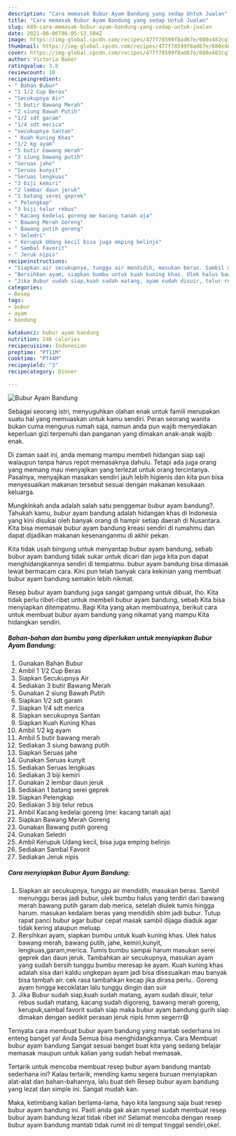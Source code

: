 ```yaml
---
description: "Cara memasak Bubur Ayam Bandung yang sedap Untuk Jualan"
title: "Cara memasak Bubur Ayam Bandung yang sedap Untuk Jualan"
slug: 689-cara-memasak-bubur-ayam-bandung-yang-sedap-untuk-jualan
date: 2021-06-06T06:05:53.584Z
image: https://img-global.cpcdn.com/recipes/477f78599f8ad67e/680x482cq70/bubur-ayam-bandung-foto-resep-utama.jpg
thumbnail: https://img-global.cpcdn.com/recipes/477f78599f8ad67e/680x482cq70/bubur-ayam-bandung-foto-resep-utama.jpg
cover: https://img-global.cpcdn.com/recipes/477f78599f8ad67e/680x482cq70/bubur-ayam-bandung-foto-resep-utama.jpg
author: Victoria Baker
ratingvalue: 3.8
reviewcount: 10
recipeingredient:
- " Bahan Bubur"
- "1 1/2 Cup Beras"
- "Secukupnya Air"
- "3 butir Bawang Merah"
- "2 siung Bawah Putih"
- "1/2 sdt garam"
- "1/4 sdt merica"
- "secukupnya Santan"
- " Kuah Kuning Khas"
- "1/2 kg ayam"
- "5 butir bawang merah"
- "3 siung bawang putih"
- "Seruas jahe"
- "Seruas kunyit"
- "Seruas lengkuas"
- "3 biji kemiri"
- "2 lembar daun jeruk"
- "1 batang serei geprek"
- " Pelengkap"
- "3 biji telur rebus"
- " Kacang kedelai goreng me kacang tanah aja"
- " Bawang Merah Goreng"
- " Bawang putih goreng"
- " Seledri"
- " Kerupuk Udang kecil bisa juga emping belinjo"
- " Sambal Favorit"
- " Jeruk nipis"
recipeinstructions:
- "Siapkan air secukupnya, tunggu air mendidih, masukan beras. Sambil menunggu beras jadi bubur, ulek bumbu halus yang terdiri dari bawang merah bawang putih garam dab merica, setelah diulek tumis hingga harum. masukan kedalam beras yang mendidih sblm jadi bubur. Tutup rapat panci bubur agar bubur cepat masak sambil dijaga diaduk agar tidak kering ataupun meluap"
- "Bersihkan ayam, siapkan bumbu untuk kuah kuning khas. Ulek halus bawang merah, bawang putih, jahe, kemiri,kunyit, lengkuas,garam,merica. Tumis bumbu sampai harum masukan serei geprek dan daun jeruk. Tambahkan air secukupnya, masukan ayam yang sudah bersih tunggu bumbu meresap ke ayam. Kuah kuning khas adalah sisa dari kaldu ungkepan ayam jadi bisa disesuaikan mau banyak bisa tambah air. cek rasa tambahkan kecap jika dirasa perlu.. Goreng ayam hingga kecoklatan lalu tunggu dingin dan suir"
- "Jika Bubur sudah siap,kuah sudah matang, ayam sudah disuir, telur rebus sudah matang, kacang sudah digoreng, bawang merah goreng, kerupuk,sambal favorit sudah siap maka bubur ayam bandung gurih siap dimakan dengan sedikit perasan jeruk nipis hmm segerrr😄"
categories:
- Resep
tags:
- bubur
- ayam
- bandung

katakunci: bubur ayam bandung 
nutrition: 246 calories
recipecuisine: Indonesian
preptime: "PT11M"
cooktime: "PT44M"
recipeyield: "3"
recipecategory: Dinner

---
```



![Bubur Ayam Bandung](https://img-global.cpcdn.com/recipes/477f78599f8ad67e/680x482cq70/bubur-ayam-bandung-foto-resep-utama.jpg)

Sebagai seorang istri, menyuguhkan olahan enak untuk famili merupakan suatu hal yang memuaskan untuk kamu sendiri. Peran seorang  wanita bukan cuma mengurus rumah saja, namun anda pun wajib menyediakan keperluan gizi terpenuhi dan panganan yang dimakan anak-anak wajib enak.

Di zaman  saat ini, anda memang mampu membeli hidangan siap saji walaupun tanpa harus repot memasaknya dahulu. Tetapi ada juga orang yang memang mau menyajikan yang terlezat untuk orang tercintanya. Pasalnya, menyajikan masakan sendiri jauh lebih higienis dan kita pun bisa menyesuaikan makanan tersebut sesuai dengan makanan kesukaan keluarga. 



Mungkinkah anda adalah salah satu penggemar bubur ayam bandung?. Tahukah kamu, bubur ayam bandung adalah hidangan khas di Indonesia yang kini disukai oleh banyak orang di hampir setiap daerah di Nusantara. Kita bisa memasak bubur ayam bandung kreasi sendiri di rumahmu dan dapat dijadikan makanan kesenanganmu di akhir pekan.

Kita tidak usah bingung untuk menyantap bubur ayam bandung, sebab bubur ayam bandung tidak sukar untuk dicari dan juga kita pun dapat menghidangkannya sendiri di tempatmu. bubur ayam bandung bisa dimasak lewat bermacam cara. Kini pun telah banyak cara kekinian yang membuat bubur ayam bandung semakin lebih nikmat.

Resep bubur ayam bandung juga sangat gampang untuk dibuat, lho. Kita tidak perlu ribet-ribet untuk membeli bubur ayam bandung, sebab Kita bisa menyiapkan ditempatmu. Bagi Kita yang akan membuatnya, berikut cara untuk membuat bubur ayam bandung yang nikamat yang mampu Kita hidangkan sendiri.

<!--inarticleads1-->

##### Bahan-bahan dan bumbu yang diperlukan untuk menyiapkan Bubur Ayam Bandung:

1. Gunakan  Bahan Bubur
1. Ambil 1 1/2 Cup Beras
1. Siapkan Secukupnya Air
1. Sediakan 3 butir Bawang Merah
1. Gunakan 2 siung Bawah Putih
1. Siapkan 1/2 sdt garam
1. Siapkan 1/4 sdt merica
1. Siapkan secukupnya Santan
1. Siapkan  Kuah Kuning Khas
1. Ambil 1/2 kg ayam
1. Ambil 5 butir bawang merah
1. Sediakan 3 siung bawang putih
1. Siapkan Seruas jahe
1. Gunakan Seruas kunyit
1. Sediakan Seruas lengkuas
1. Sediakan 3 biji kemiri
1. Gunakan 2 lembar daun jeruk
1. Sediakan 1 batang serei geprek
1. Siapkan  Pelengkap
1. Sediakan 3 biji telur rebus
1. Ambil  Kacang kedelai goreng (me: kacang tanah aja)
1. Siapkan  Bawang Merah Goreng
1. Gunakan  Bawang putih goreng
1. Gunakan  Seledri
1. Ambil  Kerupuk Udang kecil, bisa juga emping belinjo
1. Sediakan  Sambal Favorit
1. Sediakan  Jeruk nipis




<!--inarticleads2-->

##### Cara menyiapkan Bubur Ayam Bandung:

1. Siapkan air secukupnya, tunggu air mendidih, masukan beras. Sambil menunggu beras jadi bubur, ulek bumbu halus yang terdiri dari bawang merah bawang putih garam dab merica, setelah diulek tumis hingga harum. masukan kedalam beras yang mendidih sblm jadi bubur. Tutup rapat panci bubur agar bubur cepat masak sambil dijaga diaduk agar tidak kering ataupun meluap
1. Bersihkan ayam, siapkan bumbu untuk kuah kuning khas. Ulek halus bawang merah, bawang putih, jahe, kemiri,kunyit, lengkuas,garam,merica. Tumis bumbu sampai harum masukan serei geprek dan daun jeruk. Tambahkan air secukupnya, masukan ayam yang sudah bersih tunggu bumbu meresap ke ayam. Kuah kuning khas adalah sisa dari kaldu ungkepan ayam jadi bisa disesuaikan mau banyak bisa tambah air. cek rasa tambahkan kecap jika dirasa perlu.. Goreng ayam hingga kecoklatan lalu tunggu dingin dan suir
1. Jika Bubur sudah siap,kuah sudah matang, ayam sudah disuir, telur rebus sudah matang, kacang sudah digoreng, bawang merah goreng, kerupuk,sambal favorit sudah siap maka bubur ayam bandung gurih siap dimakan dengan sedikit perasan jeruk nipis hmm segerrr😄




Ternyata cara membuat bubur ayam bandung yang mantab sederhana ini enteng banget ya! Anda Semua bisa menghidangkannya. Cara Membuat bubur ayam bandung Sangat sesuai banget buat kita yang sedang belajar memasak maupun untuk kalian yang sudah hebat memasak.

Tertarik untuk mencoba membuat resep bubur ayam bandung mantab sederhana ini? Kalau tertarik, mending kamu segera buruan menyiapkan alat-alat dan bahan-bahannya, lalu buat deh Resep bubur ayam bandung yang lezat dan simple ini. Sangat mudah kan. 

Maka, ketimbang kalian berlama-lama, hayo kita langsung saja buat resep bubur ayam bandung ini. Pasti anda gak akan nyesel sudah membuat resep bubur ayam bandung lezat tidak ribet ini! Selamat mencoba dengan resep bubur ayam bandung mantab tidak rumit ini di tempat tinggal sendiri,oke!.

